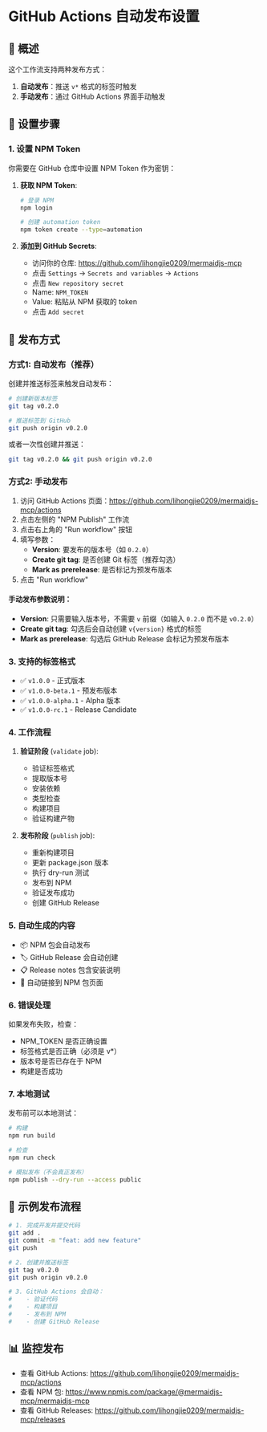 # GitHub Actions 自动发布设置

## 📝 概述
这个工作流支持两种发布方式：
1. **自动发布**：推送 `v*` 格式的标签时触发
2. **手动发布**：通过 GitHub Actions 界面手动触发

## 🔧 设置步骤

### 1. 设置 NPM Token
你需要在 GitHub 仓库中设置 NPM Token 作为密钥：

1. **获取 NPM Token**:
   ```bash
   # 登录 NPM
   npm login
   
   # 创建 automation token
   npm token create --type=automation
   ```
   
2. **添加到 GitHub Secrets**:
   - 访问你的仓库: https://github.com/lihongjie0209/mermaidjs-mcp
   - 点击 `Settings` → `Secrets and variables` → `Actions`
   - 点击 `New repository secret`
   - Name: `NPM_TOKEN`
   - Value: 粘贴从 NPM 获取的 token
   - 点击 `Add secret`

## 🚀 发布方式

### 方式1: 自动发布（推荐）

创建并推送标签来触发自动发布：

```bash
# 创建新版本标签
git tag v0.2.0

# 推送标签到 GitHub
git push origin v0.2.0
```

或者一次性创建并推送：
```bash
git tag v0.2.0 && git push origin v0.2.0
```

### 方式2: 手动发布

1. 访问 GitHub Actions 页面：https://github.com/lihongjie0209/mermaidjs-mcp/actions
2. 点击左侧的 "NPM Publish" 工作流
3. 点击右上角的 "Run workflow" 按钮
4. 填写参数：
   - **Version**: 要发布的版本号（如 `0.2.0`）
   - **Create git tag**: 是否创建 Git 标签（推荐勾选）
   - **Mark as prerelease**: 是否标记为预发布版本
5. 点击 "Run workflow"

#### 手动发布参数说明：
- **Version**: 只需要输入版本号，不需要 `v` 前缀（如输入 `0.2.0` 而不是 `v0.2.0`）
- **Create git tag**: 勾选后会自动创建 `v{version}` 格式的标签
- **Mark as prerelease**: 勾选后 GitHub Release 会标记为预发布版本

### 3. 支持的标签格式

- ✅ `v1.0.0` - 正式版本
- ✅ `v1.0.0-beta.1` - 预发布版本  
- ✅ `v1.0.0-alpha.1` - Alpha 版本
- ✅ `v1.0.0-rc.1` - Release Candidate

### 4. 工作流程

1. **验证阶段** (`validate` job):
   - 验证标签格式
   - 提取版本号
   - 安装依赖
   - 类型检查
   - 构建项目
   - 验证构建产物

2. **发布阶段** (`publish` job):
   - 重新构建项目
   - 更新 package.json 版本
   - 执行 dry-run 测试
   - 发布到 NPM
   - 验证发布成功
   - 创建 GitHub Release

### 5. 自动生成的内容

- 📦 NPM 包会自动发布
- 🏷️ GitHub Release 会自动创建
- 📋 Release notes 包含安装说明
- 🔗 自动链接到 NPM 包页面

### 6. 错误处理

如果发布失败，检查：
- NPM_TOKEN 是否正确设置
- 标签格式是否正确（必须是 v*）
- 版本号是否已存在于 NPM
- 构建是否成功

### 7. 本地测试

发布前可以本地测试：
```bash
# 构建
npm run build

# 检查
npm run check

# 模拟发布（不会真正发布）
npm publish --dry-run --access public
```

## 🚀 示例发布流程

```bash
# 1. 完成开发并提交代码
git add .
git commit -m "feat: add new feature"
git push

# 2. 创建并推送标签
git tag v0.2.0
git push origin v0.2.0

# 3. GitHub Actions 会自动：
#    - 验证代码
#    - 构建项目
#    - 发布到 NPM
#    - 创建 GitHub Release
```

## 📊 监控发布

- 查看 GitHub Actions: https://github.com/lihongjie0209/mermaidjs-mcp/actions
- 查看 NPM 包: https://www.npmjs.com/package/@mermaidjs-mcp/mermaidjs-mcp
- 查看 GitHub Releases: https://github.com/lihongjie0209/mermaidjs-mcp/releases
